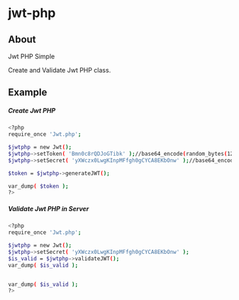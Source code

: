 # jwt-php

## About
Jwt PHP Simple

Create and Validate Jwt PHP class.

## Example

##### Create Jwt PHP
```sh
<?php 
require_once 'Jwt.php';

$jwtphp = new Jwt();
$jwtphp->setToken( 'Bmn0c8rQDJoGTibk' );//base64_encode(random_bytes(12))
$jwtphp->setSecret( 'yXWczx0LwgKInpMFfgh0gCYCA8EKbOnw' );//base64_encode(random_bytes(24))

$token = $jwtphp->generateJWT();

var_dump( $token );
?>
```
##### Validate Jwt PHP in Server
```sh
<?php 
require_once 'Jwt.php';

$jwtphp = new Jwt(); 
$jwtphp->setSecret( 'yXWczx0LwgKInpMFfgh0gCYCA8EKbOnw' );
$is_valid = $jwtphp->validateJWT(); 
var_dump( $is_valid ); 


var_dump( $is_valid );
?>
```
